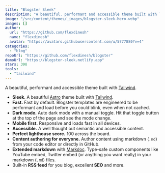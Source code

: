 ```yaml
---
title: "Blogster Sleek"
description: "A beautiful, performant and accessible theme built with Tailwind."
image: "/src/content/themes/_images/blogster-sleek-hero.webp"
images: []
author:
  url: "https://github.com/flexdinesh"
  name: "flexdinesh"
  avatar: "https://avatars.githubusercontent.com/u/5777880?v=4"
categories:
  - "blog"
repoUrl: "https://github.com/flexdinesh/blogster"
demoUrl: "https://blogster-sleek.netlify.app"
stars: 398
tools:
  - "tailwind"
---
```


<p>
  A beautiful, performant and accessible theme built with
  <a href="https://tailwindcss.com" rel="noopener noreferrer" target="_blank">Tailwind</a>.
</p>
<ul>
  <li>
    <strong>Sleek.</strong> A beautiful
    <a href="https://astro.build" rel="noopener noreferrer" target="_blank">Astro</a> theme built
    with <a href="https://tailwindcss.com" rel="noopener noreferrer" target="_blank">Tailwind</a>.
  </li>
  <li>
    <strong>Fast.</strong> Fast by default. Blogster templates are engineered to be performant and
    load before you could blink, even when not cached.
  </li>
  <li>
    <strong>Dark mode.</strong> Auto dark mode with a manual toggle. Hit that toggle button at the
    top of the page and see the mode change.
  </li>
  <li><strong>Mobile first.</strong> Responsive and loads fast in all devices.</li>
  <li><strong>Accessible.</strong> A well thought out semantic and accessible content.</li>
  <li><strong>Perfect lighthouse score.</strong> 100 across the board.</li>
  <li>
    <strong>Content authoring for everyone.</strong> Author content using markdown
    (<code>.md</code>) from your code editor or directly in GitHub.
  </li>
  <li>
    <strong>Extended markdown</strong> with
    <a href="https://markdoc.dev" rel="noopener noreferrer" target="_blank">Markdoc</a>. Type-safe
    custom components like YouTube embed, Twitter embed (or anything you want really) in your
    markdown (<code>.md</code>) files.
  </li>
  <li>Built-in <strong>RSS feed</strong> for you blog, excellent<strong> SEO</strong> and more.</li>
</ul>

